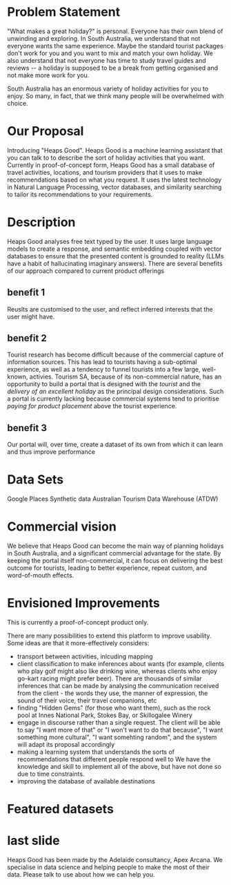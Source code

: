 # Problem Statement

"What makes a great holiday?" is personal. Everyone has their own blend of unwinding and exploring. In South Australia, we understand that not everyone wants the same experience. Maybe the standard tourist packages don't work for you and you want to mix and match your own holiday. We also understand that not everyone has time to study travel guides and reviews -- a holiday is supposed to be a break from getting organised and not make more work for you.

South Australia has an enormous variety of holiday activities for you to enjoy. So many, in fact, that we think many people will be overwhelmed with choice.

# Our Proposal

Introducing "Heaps Good". Heaps Good is a machine learning assistant that you can talk to to describe the sort of holiday activities that you want. Currently in proof-of-concept form, Heaps Good has a small database of travel activities, locations, and tourism providers that it uses to make recommendations based on what you request. It uses the latest technology in Natural Language Processing, vector databases, and similarity searching to tailor its recommendations to your requirements.

# Description

Heaps Good analyses free text typed by the user. It uses large language models to create a response, and semantic embedding coupled with vector databases to ensure that the presented content is grounded to reality (LLMs have a habit of hallucinating imaginary answers). There are several benefits of our approach compared to current product offerings

## benefit 1

Reuslts are customised to the user, and reflect inferred interests that the user might have.


## benefit 2

Tourist research has become difficult because of the commercial capture of information sources. This has lead to tourists having a sub-optimal experience, as well as a tendency to funnel tourists into a few large, well-known, activies.
Tourism SA, because of its non-commercial nature, has an opportunity to build a portal that is designed with the _tourist_ and the _delivery of an excellent holiday_ as the principal design considerations. Such a portal is currently lacking because commercial systems tend to prioritise _paying for product placement_ above the tourist experience.

## benefit 3

Our portal will, over time, create a dataset of its own from which it can learn and thus improve performance

# Data Sets

Google Places
Synthetic data
Australian Tourism Data Warehouse (ATDW)

# Commercial vision
We believe that Heaps Good can become the main way of planning holidays in South Australia, and a significant commercial advantage for the state. By keeping the portal itself non-commercial, it can focus on delivering the best outcome for tourists, leading to better experience, repeat custom, and word-of-mouth effects.

# Envisioned Improvements

This is currently a proof-of-concept product only.

There are many possibilities to extend this platform to improve usability. Some ideas are that it more-effectively considers:
 - transport between activities, inlcuding mapping
 - client classification to make inferences about wants (for example, clients who play golf might also like drinking wine, whereas clients who enjoy go-kart racing might prefer beer). There are thousands of similar inferences that can be made by analysing the communication received from the client - the words they use, the manner of expression, the sound of their voice, their travel companions, etc
 - finding "Hidden Gems" (for those who want them), such as the rock pool at Innes National Park, Stokes Bay, or Skillogalee Winery
 - engage in discourse rather than a single request. The client will be able to say "I want more of that" or "I won't want to do that because", "I want something more cultural", "I want somehting random", and the system will adapt its proposal accordingly
 - making a learning system that understands the sorts of recommendations that different people respond well to
 We have the knowledge and skill to implement all of the above, but have not done so due to time constraints.
 - improving the database of available destinations

# Featured datasets


# last slide
Heaps Good has been made by the Adelaide consultancy, Apex Arcana. We specialise in data science and helping people to make the most of their data. Please talk to use about how we can help you.
